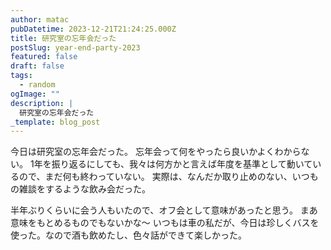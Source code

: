 ```yaml
---
author: matac
pubDatetime: 2023-12-21T21:24:25.000Z
title: 研究室の忘年会だった
postSlug: year-end-party-2023
featured: false
draft: false
tags:
  - random
ogImage: ""
description: |
  研究室の忘年会だった
_template: blog_post
---
```


今日は研究室の忘年会だった。
忘年会って何をやったら良いかよくわからない。
1年を振り返るにしても、我々は何方かと言えば年度を基準として動いているので、まだ何も終わっていない。
実際は、なんだか取り止めのない、いつもの雑談をするような飲み会だった。

半年ぶりくらいに会う人もいたので、オフ会として意味があったと思う。
まあ意味をもとめるものでもないかな〜
いつもは車の私だが、今日は珍しくバスを使った。なので酒も飲めたし、色々話ができて楽しかった。
